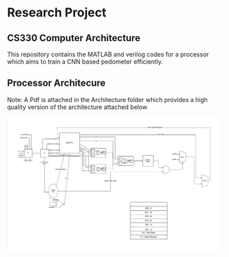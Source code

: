 # Research Project
## CS330 Computer Architecture

This repository contains the MATLAB and verilog codes for a processor which aims to train a CNN based pedometer efficiently.


## Processor Architecure
Note: A Pdf is attached in the Architecture folder which provides a high quality version of the architecture attached below

<img src="Architecture\Architecture.png" alt="PedometerArchitecture" width="600" title="Pedometer Architecure">